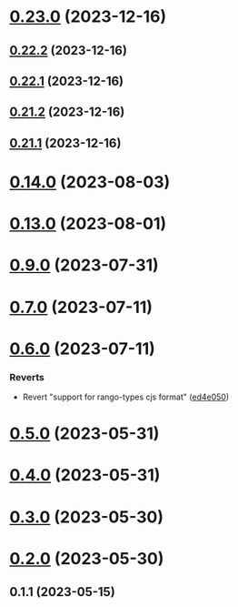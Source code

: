 # [0.23.0](https://github.com/yeager-eren/rango-client/compare/provider-enkrypt@0.22.2...provider-enkrypt@0.23.0) (2023-12-16)



## [0.22.2](https://github.com/yeager-eren/rango-client/compare/provider-enkrypt@0.22.1...provider-enkrypt@0.22.2) (2023-12-16)



## [0.22.1](https://github.com/yeager-eren/rango-client/compare/provider-enkrypt@0.21.2...provider-enkrypt@0.22.1) (2023-12-16)



## [0.21.2](https://github.com/yeager-eren/rango-client/compare/provider-enkrypt@0.21.1-next.69...provider-enkrypt@0.21.2) (2023-12-16)



## [0.21.1](https://github.com/yeager-eren/rango-client/compare/provider-enkrypt@0.22.0...provider-enkrypt@0.21.1) (2023-12-16)



# [0.14.0](https://github.com/rango-exchange/rango-client/compare/provider-enkrypt@0.13.0...provider-enkrypt@0.14.0) (2023-08-03)



# [0.13.0](https://github.com/rango-exchange/rango-client/compare/provider-enkrypt@0.12.0...provider-enkrypt@0.13.0) (2023-08-01)



# [0.9.0](https://github.com/rango-exchange/rango-client/compare/provider-enkrypt@0.8.0...provider-enkrypt@0.9.0) (2023-07-31)



# [0.7.0](https://github.com/rango-exchange/rango-client/compare/provider-enkrypt@0.6.0...provider-enkrypt@0.7.0) (2023-07-11)



# [0.6.0](https://github.com/rango-exchange/rango-client/compare/provider-enkrypt@0.5.0...provider-enkrypt@0.6.0) (2023-07-11)


### Reverts

* Revert "support for rango-types cjs format" ([ed4e050](https://github.com/rango-exchange/rango-client/commit/ed4e050bfc0dcde7aeffa6b0d73b02080a5721eb))



# [0.5.0](https://github.com/rango-exchange/rango-client/compare/provider-enkrypt@0.4.0...provider-enkrypt@0.5.0) (2023-05-31)



# [0.4.0](https://github.com/rango-exchange/rango-client/compare/provider-enkrypt@0.3.0...provider-enkrypt@0.4.0) (2023-05-31)



# [0.3.0](https://github.com/rango-exchange/rango-client/compare/provider-enkrypt@0.2.0...provider-enkrypt@0.3.0) (2023-05-30)



# [0.2.0](https://github.com/rango-exchange/rango-client/compare/provider-enkrypt@0.1.2...provider-enkrypt@0.2.0) (2023-05-30)



## 0.1.1 (2023-05-15)



